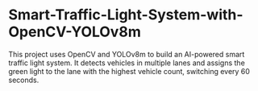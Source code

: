 # Smart-Traffic-Light-System-with-OpenCV-YOLOv8m
This project uses OpenCV and YOLOv8m to build an AI-powered smart traffic light system. It detects vehicles in multiple lanes and assigns the green light to the lane with the highest vehicle count, switching every 60 seconds.
